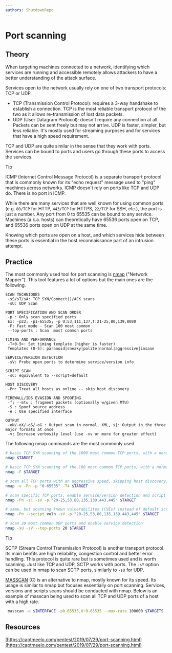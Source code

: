 ```yaml
---
authors: ShutdownRepo
---
```


# Port scanning

## Theory

When targeting machines connected to a network, identifying which services are running and accessible remotely allows attackers to have a better understanding of the attack surface.

Services open to the network usually rely on one of two transport protocols: TCP or UDP.

* TCP (Transmission Control Protocol): requires a 3-way handshake to establish a connection. TCP is the most reliable transport protocol of the two as it allows re-transmission of lost data packets.
* UDP (User Datagram Protocol): doesn't require any connection at all. Packets can be sent freely but may not arrive. UDP is faster, simpler, but less reliable. It's mostly used for streaming purposes and for services that have a high speed requirement.

TCP and UDP are quite similar in the sense that they work with ports. Services can be bound to ports and users go through these ports to access the services.

> [!TIP]
> ICMP (Internet Control Message Protocol) is a separate transport protocol that is commonly known for its "echo request" message used to "ping" machines across networks. ICMP doesn't rely on ports like TCP and UDP do. There is no port in ICMP.

While there are many services that are well known for using common ports (e.g. `80/TCP` for HTTP, `443/TCP` for HTTPS, `22/TCP` for SSH, etc.), the port is just a number. Any port from 0 to 65535 can be bound to any service. Machines (a.k.a. hosts) can theoretically have 65536 ports open on TCP, and 65536 ports open on UDP at the same time.

Knowing which ports are open on a host, and which services hide between these ports is essential in the host reconnaissance part of an intrusion attempt.

## Practice

The most commonly used tool for port scanning is [nmap](https://nmap.org/) ("Network Mapper"). This tool features a lot of options but the main ones are the following.

```
SCAN TECHNIQUES
 -sS/sT/sA: TCP SYN/Connect()/ACK scans
 -sU: UDP Scan

PORT SPECIFICATION AND SCAN ORDER
 -p : Only scan specified ports
 Ex: -p22; -p1-65535; -p U:53,111,137,T:21-25,80,139,8080
 -F: Fast mode - Scan 100 most common
 --top-ports : Scan  most common ports
 
TIMING AND PERFORMANCE
 -T<0-5>: Set timing template (higher is faster)
 Templates (0-5): paranoid|sneaky|polite|normal|aggressive|insane 

SERVICE/VERSION DETECTION
 -sV: Probe open ports to determine service/version info
 
SCRIPT SCAN
 -sC: equivalent to --script=default

HOST DISCOVERY
 -Pn: Treat all hosts as online -- skip host discovery

FIREWALL/IDS EVASION AND SPOOFING
 -f; --mtu : fragment packets (optionally w/given MTU)
 -S : Spoof source address
 -e : Use specified interface

OUTPUT
 -oN/-oX/-oS/-oG : Output scan in normal, XML, s|: Output in the three major formats at once
 -v: Increase verbosity level (use -vv or more for greater effect)
```

The following nmap commands are the most commonly used.

```bash
# basic TCP SYN scanning of the 1000 most common TCP ports, with a normal speed
nmap $TARGET

# basic TCP SYN scanning of the 100 most common TCP ports, with a normal speed
nmap -F $TARGET

# scan all TCP ports with an aggressive speed, skipping host discovery, adding verbosity
nmap -v -Pn -p "0-65535" -T4 $TARGET

# scan specific TCP ports, enable service/version detection and script scanning, skipping host discovery, with an aggressive speed
nmap -Pn -sC -sV -p "20-25,53,80,135,139,443,445" $TARGET

# same, but scanning known vulnerabilites (CVEs) instead of default scripts
nmap -Pn --script vuln -sV -p "20-25,53,80,135,139,443,445" $TARGET

# scan 20 most common UDP ports and enable service detection
nmap -sU -sV --top-ports 20 $TARGET
```

> [!TIP]
> SCTP (Stream Control Transmission Protocol) is another transport protocol. Its main benfits are high reliability, congestion control and better error handling. This protocol is quite rare but is sometimes used and is worth scanning. Just like TCP and UDP, SCTP works with ports. The `-sY` option can be used in nmap to scan SCTP ports, similarly to `-sU` for UDP.

[MASSCAN](https://github.com/robertdavidgraham/masscan) (C) is an alternative to nmap, mostly known for its speed. Its usage is similar to nmap but focuses essentially on port scanning. Services, versions and scripts scans should be conducted with nmap. Below is an example of masscan being used to scan all TCP and UDP ports of a host with a high rate.

```bash
 masscan -e $INTERFACE -p0-65535,U:0-65535 --max-rate 100000 $TARGETS
```

## Resources

[https://captmeelo.com/pentest/2019/07/29/port-scanning.html](https://captmeelo.com/pentest/2019/07/29/port-scanning.html)
